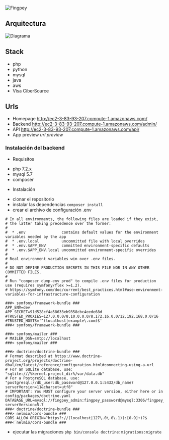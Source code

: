 ![Fingpey](https://fingpey.s3.amazonaws.com/Fondo.png "FingPey")

## Arquitectura
![Diagrama](https://fingpey.s3.amazonaws.com/fingpey-aws.png "Arquitectura AWS")

## Stack
- php
- python
- mysql
- java
- aws
- Visa CiberSource

## Urls 
- Homepage http://ec2-3-83-93-207.compute-1.amazonaws.com/
- Backend http://ec2-3-83-93-207.compute-1.amazonaws.com/admin/
- API http://ec2-3-83-93-207.compute-1.amazonaws.com/api/
- App preview *url preview*


### Instalación  del backend 

* Requisitos
- php 7.2.x
- mysql 5.7
- composer


* Instalación
- clonar el repositorio
- instalar las dependencias `composer install`
- crear el archivo de configuración .env
```
# In all environments, the following files are loaded if they exist,
# the latter taking precedence over the former:
#
#  * .env                contains default values for the environment variables needed by the app
#  * .env.local          uncommitted file with local overrides
#  * .env.$APP_ENV       committed environment-specific defaults
#  * .env.$APP_ENV.local uncommitted environment-specific overrides
#
# Real environment variables win over .env files.
#
# DO NOT DEFINE PRODUCTION SECRETS IN THIS FILE NOR IN ANY OTHER COMMITTED FILES.
#
# Run "composer dump-env prod" to compile .env files for production use (requires symfony/flex >=1.2).
# https://symfony.com/doc/current/best_practices.html#use-environment-variables-for-infrastructure-configuration

###> symfony/framework-bundle ###
APP_ENV=dev
APP_SECRET=91d528cf4a58633eb9358cbc4eede68d
#TRUSTED_PROXIES=127.0.0.0/8,10.0.0.0/8,172.16.0.0/12,192.168.0.0/16
#TRUSTED_HOSTS='^(localhost|example\.com)$'
###< symfony/framework-bundle ###

###> symfony/mailer ###
# MAILER_DSN=smtp://localhost
###< symfony/mailer ###

###> doctrine/doctrine-bundle ###
# Format described at https://www.doctrine-project.org/projects/doctrine-dbal/en/latest/reference/configuration.html#connecting-using-a-url
# For an SQLite database, use: "sqlite:///%kernel.project_dir%/var/data.db"
# For a PostgreSQL database, use: "postgresql://db_user:db_password@127.0.0.1:5432/db_name?serverVersion=11&charset=utf8"
# IMPORTANT: You MUST configure your server version, either here or in config/packages/doctrine.yaml
DATABASE_URL=mysql://fingpey_admin:fingpey_password@mysql:3306/fingpey_db?serverVersion=5.7
###< doctrine/doctrine-bundle ###
###> nelmio/cors-bundle ###
CORS_ALLOW_ORIGIN=^https?://(localhost|127\.0\.0\.1)(:[0-9]+)?$
###< nelmio/cors-bundle ###

```
- ejecutar las migraciones `php bin/console doctrine:migrations:migrate`